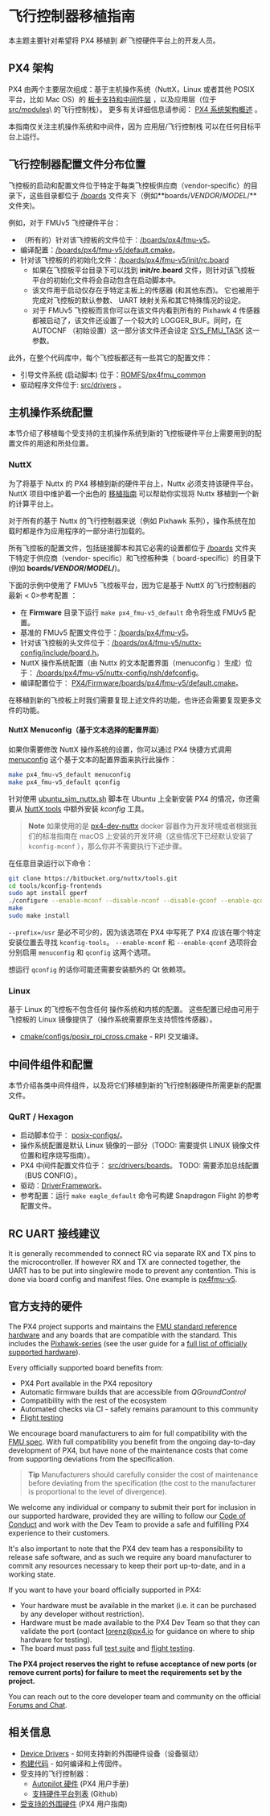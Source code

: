 # 飞行控制器移植指南

本主题主要针对希望将 PX4 移植到 *新* 飞控硬件平台上的开发人员。

## PX4 架构

PX4 由两个主要层次组成：基于主机操作系统（NuttX，Linux 或者其他 POSIX 平台，比如 Mac OS）的 [板卡支持和中间件层](../middleware/README.md) ，以及应用层（位于 [src/modules](https://github.com/PX4/Firmware/tree/master/src/modules)\ 的飞行控制栈）。 更多有关详细信息请参阅： [PX4 系统架构概述](../concept/architecture.md) 。

本指南仅关注主机操作系统和中间件，因为 应用层/飞行控制栈 可以在任何目标平台上运行。

## 飞行控制器配置文件分布位置

飞控板的启动和配置文件位于特定于每类飞控板供应商（vendor-specific）的目录下，这些目录都位于 [/boards](https://github.com/PX4/Firmware/tree/master/boards/) 文件夹下（例如**boards/*VENDOR*/*MODEL*/**文件夹)。

例如，对于 FMUv5 飞控硬件平台：

* （所有的）针对该飞控板的文件位于：[/boards/px4/fmu-v5](https://github.com/PX4/Firmware/tree/master/boards/px4/fmu-v5)。 
* 编译配置：[/boards/px4/fmu-v5/default.cmake](https://github.com/PX4/Firmware/blob/master/boards/px4/fmu-v5/default.cmake)。
* 针对该飞控板的的初始化文件：[/boards/px4/fmu-v5/init/rc.board](https://github.com/PX4/Firmware/blob/master/boards/px4/fmu-v5/init/rc.board) 
  * 如果在飞控板平台目录下可以找到 **init/rc.board** 文件，则针对该飞控板平台的初始化文件将会自动包含在启动脚本中。
  * 该文件用于启动仅存在于特定主板上的传感器 (和其他东西)。 它也被用于完成对飞控板的默认参数、 UART 映射关系和其它特殊情况的设定。
  * 对于 FMUv5 飞控板而言你可以在该文件内看到所有的 Pixhawk 4 传感器都被启动了，该文件还设置了一个较大的 LOGGER_BUF。同时，在 AUTOCNF （初始设置）这一部分该文件还会设定 [SYS_FMU_TASK](../advanced/parameter_reference.md#SYS_FMU_TASK) 这一参数。

此外，在整个代码库中，每个飞控板都还有一些其它的配置文件：

* 引导文件系统 (启动脚本) 位于：[ROMFS/px4fmu\_common](https://github.com/PX4/Firmware/tree/master/ROMFS/px4fmu_common)
* 驱动程序文件位于: [src/drivers](https://github.com/PX4/Firmware/tree/master/src/drivers) 。

## 主机操作系统配置

本节介绍了移植每个受支持的主机操作系统到新的飞控板硬件平台上需要用到的配置文件的用途和所处位置。

### NuttX

为了将基于 Nuttx 的 PX4 移植到新的硬件平台上，Nuttx 必须支持该硬件平台。 NuttX 项目中维护着一个出色的 [移植指南](http://www.nuttx.org/Documentation/NuttxPortingGuide.html) 可以帮助你实现将 Nuttx 移植到一个新的计算平台上。

对于所有的基于 Nuttx 的飞行控制器来说（例如 Pixhawk 系列），操作系统在加载时都是作为应用程序的一部分进行加载的。

所有飞控板的配置文件，包括链接脚本和其它必需的设置都位于 [/boards](https://github.com/PX4/Firmware/tree/master/boards/) 文件夹下特定于供应商（vendor- specific）和飞控板种类（ board-specific）的目录下 (例如 **boards/*VENDOR*/*MODEL*/**)。

下面的示例中使用了 FMUv5 飞控板平台，因为它是基于 NuttX 的飞行控制器的最新 < 0>参考配置 </a0 >：

* 在 **Firmware** 目录下运行 `make px4_fmu-v5_default` 命令将生成 FMUv5 配置。
* 基准的 FMUv5 配置文件位于：[/boards/px4/fmu-v5](https://github.com/PX4/Firmware/tree/master/boards/px4/fmu-v5)。
* 针对该飞控板的头文件位于：[/boards/px4/fmu-v5/nuttx-config/include/board.h](https://github.com/PX4/Firmware/blob/master/boards/px4/fmu-v5/nuttx-config/include/board.h)。 
* NuttX 操作系统配置（由 Nuttx 的文本配置界面（menuconfig ）生成）位于： [/boards/px4/fmu-v5/nuttx-config/nsh/defconfig](https://github.com/PX4/Firmware/blob/master/boards/px4/fmu-v5/nuttx-config/nsh/defconfig)。
* 编译配置位于： [PX4/Firmware/boards/px4/fmu-v5/default.cmake](https://github.com/PX4/Firmware/blob/master/boards/px4/fmu-v5/default.cmake)。

在移植到新的飞控板上时我们需要复现上述文件的功能，也许还会需要复现更多文件的功能。

#### NuttX Menuconfig（基于文本选择的配置界面）

如果你需要修改 NuttX 操作系统的设置，你可以通过 PX4 快捷方式调用 [menuconfig](https://bitbucket.org/nuttx/nuttx) 这个基于文本的配置界面来执行此操作：

```sh
make px4_fmu-v5_default menuconfig
make px4_fmu-v5_default qconfig
```

针对使用 [ubuntu_sim_nuttx.sh](https://raw.githubusercontent.com/PX4/Devguide/master/build_scripts/ubuntu_sim_nuttx.sh) 脚本在 Ubuntu 上全新安装 PX4 的情况，你还需要从 [NuttX tools](https://bitbucket.org/nuttx/tools/src/master/) 中额外安装 *kconfig* 工具。

> **Note** 如果使用的是 [px4-dev-nuttx](https://hub.docker.com/r/px4io/px4-dev-nuttx/) docker 容器作为开发环境或者根据我们的标准指南在 macOS 上安装的开发环境（这些情况下已经默认安装了 `kconfig-mconf` ），那么你并不需要执行下述步骤。

在任意目录运行以下命令：

```sh
git clone https://bitbucket.org/nuttx/tools.git
cd tools/kconfig-frontends
sudo apt install gperf
./configure --enable-mconf --disable-nconf --disable-gconf --enable-qconf --prefix=/usr
make
sudo make install
```

`--prefix=/usr` 是必不可少的，因为该选项在 PX4 中写死了 PX4 应该在哪个特定安装位置去寻找 `kconfig-tools`。 `--enable-mconf` 和 `--enable-qconf` 选项将会分别启用 `menuconfig` 和 `qconfig` 这两个选项。

想运行 `qconfig` 的话你可能还需要安装额外的 Qt 依赖项。

### Linux

基于 Linux 的飞控板不包含任何 操作系统和内核的配置。 这些配置已经由可用于飞控板的 Linux 镜像提供了（操作系统需要原生支持惯性传感器）。

* [cmake/configs/posix\_rpi\_cross.cmake](https://github.com/PX4/Firmware/blob/master/cmake/configs/posix_rpi_cross.cmake) - RPI 交叉编译。

## 中间件组件和配置

本节介绍各类中间件组件，以及将它们移植到新的飞行控制器硬件所需更新的配置文件。

### QuRT / Hexagon

* 启动脚本位于： [posix-configs/](https://github.com/PX4/Firmware/tree/master/posix-configs)。
* 操作系统配置是默认 Linux 镜像的一部分（TODO: 需要提供 LINUX 镜像文件位置和程序烧写指南）。
* PX4 中间件配置文件位于： [src/drivers/boards](https://github.com/PX4/Firmware/tree/master/src/drivers/boards)。 TODO: 需要添加总线配置（BUS CONFIG）。
* 驱动：[DriverFramework](https://github.com/px4/DriverFramework)。
* 参考配置：运行 `make eagle_default` 命令可构建 Snapdragon Flight 的参考配置文件。

## RC UART 接线建议

It is generally recommended to connect RC via separate RX and TX pins to the microcontroller. If however RX and TX are connected together, the UART has to be put into singlewire mode to prevent any contention. This is done via board config and manifest files. One example is [px4fmu-v5](https://github.com/PX4/Firmware/blob/master/src/drivers/boards/px4fmu-v5/manifest.c).

## 官方支持的硬件

The PX4 project supports and maintains the [FMU standard reference hardware](../debug/reference-design.md) and any boards that are compatible with the standard. This includes the [Pixhawk-series](https://docs.px4.io/en/flight_controller/pixhawk_series.html) (see the user guide for a [full list of officially supported hardware](https://docs.px4.io/en/flight_controller/)).

Every officially supported board benefits from:

* PX4 Port available in the PX4 repository
* Automatic firmware builds that are accessible from *QGroundControl*
* Compatibility with the rest of the ecosystem
* Automated checks via CI - safety remains paramount to this community
* [Flight testing](../test_and_ci/test_flights.md)

We encourage board manufacturers to aim for full compatibility with the [FMU spec](https://pixhawk.org/). With full compatibility you benefit from the ongoing day-to-day development of PX4, but have none of the maintenance costs that come from supporting deviations from the specification.

> **Tip** Manufacturers should carefully consider the cost of maintenance before deviating from the specification (the cost to the manufacturer is proportional to the level of divergence).

We welcome any individual or company to submit their port for inclusion in our supported hardware, provided they are willing to follow our [Code of Conduct](../contribute/README.md#code-of-conduct) and work with the Dev Team to provide a safe and fulfilling PX4 experience to their customers.

It's also important to note that the PX4 dev team has a responsibility to release safe software, and as such we require any board manufacturer to commit any resources necessary to keep their port up-to-date, and in a working state.

If you want to have your board officially supported in PX4:

* Your hardware must be available in the market (i.e. it can be purchased by any developer without restriction).
* Hardware must be made available to the PX4 Dev Team so that they can validate the port (contact <lorenz@px4.io> for guidance on where to ship hardware for testing).
* The board must pass full [test suite](../test_and_ci/README.md) and [flight testing](../test_and_ci/test_flights.md).

**The PX4 project reserves the right to refuse acceptance of new ports (or remove current ports) for failure to meet the requirements set by the project.**

You can reach out to the core developer team and community on the official [Forums and Chat](../README.md#support).

## 相关信息

* [Device Drivers](../middleware/drivers.md) - 如何支持新的外围硬件设备（设备驱动）
* [构建代码](../setup/building_px4.md) - 如何编译和上传固件。 
* 受支持的飞行控制器： 
  * [Autopilot 硬件](https://docs.px4.io/en/flight_controller/) (PX4 用户手册)
  * [支持硬件平台列表](https://github.com/PX4/Firmware/#supported-hardware) (Github)
* [受支持的外围硬件](https://docs.px4.io/en/peripherals/) (PX4 用户指南)